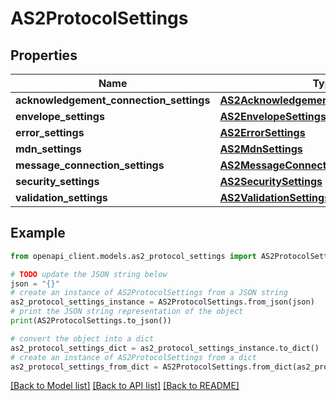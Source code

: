 # AS2ProtocolSettings


## Properties

Name | Type | Description | Notes
------------ | ------------- | ------------- | -------------
**acknowledgement_connection_settings** | [**AS2AcknowledgementConnectionSettings**](AS2AcknowledgementConnectionSettings.md) |  | [optional] 
**envelope_settings** | [**AS2EnvelopeSettings**](AS2EnvelopeSettings.md) |  | [optional] 
**error_settings** | [**AS2ErrorSettings**](AS2ErrorSettings.md) |  | [optional] 
**mdn_settings** | [**AS2MdnSettings**](AS2MdnSettings.md) |  | [optional] 
**message_connection_settings** | [**AS2MessageConnectionSettings**](AS2MessageConnectionSettings.md) |  | [optional] 
**security_settings** | [**AS2SecuritySettings**](AS2SecuritySettings.md) |  | [optional] 
**validation_settings** | [**AS2ValidationSettings**](AS2ValidationSettings.md) |  | [optional] 

## Example

```python
from openapi_client.models.as2_protocol_settings import AS2ProtocolSettings

# TODO update the JSON string below
json = "{}"
# create an instance of AS2ProtocolSettings from a JSON string
as2_protocol_settings_instance = AS2ProtocolSettings.from_json(json)
# print the JSON string representation of the object
print(AS2ProtocolSettings.to_json())

# convert the object into a dict
as2_protocol_settings_dict = as2_protocol_settings_instance.to_dict()
# create an instance of AS2ProtocolSettings from a dict
as2_protocol_settings_from_dict = AS2ProtocolSettings.from_dict(as2_protocol_settings_dict)
```
[[Back to Model list]](../README.md#documentation-for-models) [[Back to API list]](../README.md#documentation-for-api-endpoints) [[Back to README]](../README.md)


